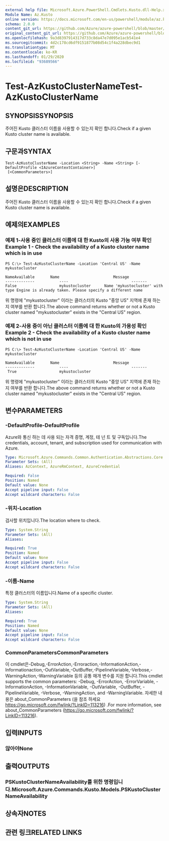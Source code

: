 ```yaml
---
external help file: Microsoft.Azure.PowerShell.Cmdlets.Kusto.dll-Help.xml
Module Name: Az.Kusto
online version: https://docs.microsoft.com/en-us/powershell/module/az.kusto/test-azkustoclustername
schema: 2.0.0
content_git_url: https://github.com/Azure/azure-powershell/blob/master/src/Kusto/Kusto/help/Test-AzKustoClusterName.md
original_content_git_url: https://github.com/Azure/azure-powershell/blob/master/src/Kusto/Kusto/help/Test-AzKustoClusterName.md
ms.openlocfilehash: 9a3d8397914317d733c8da47e7d095e1acb541e4
ms.sourcegitcommit: 4d2c178cd6df9151877b08d54c1f4a228dbec9d1
ms.translationtype: MT
ms.contentlocale: ko-KR
ms.lasthandoff: 01/29/2020
ms.locfileid: "93689566"
---
```

# <span data-ttu-id="4c69a-101">Test-AzKustoClusterName</span><span class="sxs-lookup"><span data-stu-id="4c69a-101">Test-AzKustoClusterName</span></span>

## <span data-ttu-id="4c69a-102">SYNOPSIS</span><span class="sxs-lookup"><span data-stu-id="4c69a-102">SYNOPSIS</span></span>
<span data-ttu-id="4c69a-103">주어진 Kusto 클러스터 이름을 사용할 수 있는지 확인 합니다.</span><span class="sxs-lookup"><span data-stu-id="4c69a-103">Check if a given Kusto cluster name is available.</span></span>

## <span data-ttu-id="4c69a-104">구문과</span><span class="sxs-lookup"><span data-stu-id="4c69a-104">SYNTAX</span></span>

```
Test-AzKustoClusterName -Location <String> -Name <String> [-DefaultProfile <IAzureContextContainer>]
 [<CommonParameters>]
```

## <span data-ttu-id="4c69a-105">설명은</span><span class="sxs-lookup"><span data-stu-id="4c69a-105">DESCRIPTION</span></span>
<span data-ttu-id="4c69a-106">주어진 Kusto 클러스터 이름을 사용할 수 있는지 확인 합니다.</span><span class="sxs-lookup"><span data-stu-id="4c69a-106">Check if a given Kusto cluster name is available.</span></span>

## <span data-ttu-id="4c69a-107">예제의</span><span class="sxs-lookup"><span data-stu-id="4c69a-107">EXAMPLES</span></span>

### <span data-ttu-id="4c69a-108">예제 1-사용 중인 클러스터 이름에 대 한 Kusto의 사용 가능 여부 확인</span><span class="sxs-lookup"><span data-stu-id="4c69a-108">Example 1 - Check the availability of a Kusto cluster name which is in use</span></span>

```
PS C:\> Test-AzKustoClusterName -Location 'Central US' -Name mykustocluster

NameAvailable       Name                        Message
-------------           ----                            -------
False                   mykustocluster      Name 'mykustocluster' with type Engine is already taken. Please specify a different name
```

<span data-ttu-id="4c69a-109">위 명령에 "mykustocluster" 이라는 클러스터의 Kusto "중앙 US" 지역에 존재 하는지 여부를 반환 합니다.</span><span class="sxs-lookup"><span data-stu-id="4c69a-109">The above command returns whether or not a Kusto cluster named "mykustocluster" exists in the "Central US" region.</span></span>

### <span data-ttu-id="4c69a-110">예제 2-사용 중이 아닌 클러스터 이름에 대 한 Kusto의 가용성 확인</span><span class="sxs-lookup"><span data-stu-id="4c69a-110">Example 2 - Check the availability of a Kusto cluster name which is not in use</span></span>

```
PS C:\> Test-AzKustoClusterName -Location 'Central US' -Name mykustocluster

NameAvailable       Name                        Message
-------------           ----                            -------
 True                   mykustocluster
```

<span data-ttu-id="4c69a-111">위 명령에 "mykustocluster" 이라는 클러스터의 Kusto "중앙 US" 지역에 존재 하는지 여부를 반환 합니다.</span><span class="sxs-lookup"><span data-stu-id="4c69a-111">The above command returns whether or not a Kusto cluster named "mykustocluster" exists in the "Central US" region.</span></span>

## <span data-ttu-id="4c69a-112">변수</span><span class="sxs-lookup"><span data-stu-id="4c69a-112">PARAMETERS</span></span>

### <span data-ttu-id="4c69a-113">-DefaultProfile</span><span class="sxs-lookup"><span data-stu-id="4c69a-113">-DefaultProfile</span></span>
<span data-ttu-id="4c69a-114">Azure와 통신 하는 데 사용 되는 자격 증명, 계정, 테 넌 트 및 구독입니다.</span><span class="sxs-lookup"><span data-stu-id="4c69a-114">The credentials, account, tenant, and subscription used for communication with Azure.</span></span>

```yaml
Type: Microsoft.Azure.Commands.Common.Authentication.Abstractions.Core.IAzureContextContainer
Parameter Sets: (All)
Aliases: AzContext, AzureRmContext, AzureCredential

Required: False
Position: Named
Default value: None
Accept pipeline input: False
Accept wildcard characters: False
```

### <span data-ttu-id="4c69a-115">-위치</span><span class="sxs-lookup"><span data-stu-id="4c69a-115">-Location</span></span>
<span data-ttu-id="4c69a-116">검사할 위치입니다.</span><span class="sxs-lookup"><span data-stu-id="4c69a-116">The location where to check.</span></span>

```yaml
Type: System.String
Parameter Sets: (All)
Aliases:

Required: True
Position: Named
Default value: None
Accept pipeline input: False
Accept wildcard characters: False
```

### <span data-ttu-id="4c69a-117">-이름</span><span class="sxs-lookup"><span data-stu-id="4c69a-117">-Name</span></span>
<span data-ttu-id="4c69a-118">특정 클러스터의 이름입니다.</span><span class="sxs-lookup"><span data-stu-id="4c69a-118">Name of a specific cluster.</span></span>

```yaml
Type: System.String
Parameter Sets: (All)
Aliases:

Required: True
Position: Named
Default value: None
Accept pipeline input: False
Accept wildcard characters: False
```

### <span data-ttu-id="4c69a-119">CommonParameters</span><span class="sxs-lookup"><span data-stu-id="4c69a-119">CommonParameters</span></span>
<span data-ttu-id="4c69a-120">이 cmdlet은-Debug,-ErrorAction,-Erroraction,-InformationAction,-Informationaction,-OutVariable,-OutBuffer,-PipelineVariable,-Verbose,-WarningAction,-WarningVariable 등의 공통 매개 변수를 지원 합니다.</span><span class="sxs-lookup"><span data-stu-id="4c69a-120">This cmdlet supports the common parameters: -Debug, -ErrorAction, -ErrorVariable, -InformationAction, -InformationVariable, -OutVariable, -OutBuffer, -PipelineVariable, -Verbose, -WarningAction, and -WarningVariable.</span></span> <span data-ttu-id="4c69a-121">자세한 내용은 about_CommonParameters (을 참조 하세요 https://go.microsoft.com/fwlink/?LinkID=113216) .</span><span class="sxs-lookup"><span data-stu-id="4c69a-121">For more information, see about_CommonParameters (https://go.microsoft.com/fwlink/?LinkID=113216).</span></span>

## <span data-ttu-id="4c69a-122">입력</span><span class="sxs-lookup"><span data-stu-id="4c69a-122">INPUTS</span></span>

### <span data-ttu-id="4c69a-123">않아야</span><span class="sxs-lookup"><span data-stu-id="4c69a-123">None</span></span>

## <span data-ttu-id="4c69a-124">출력</span><span class="sxs-lookup"><span data-stu-id="4c69a-124">OUTPUTS</span></span>

### <span data-ttu-id="4c69a-125">PSKustoClusterNameAvailability를 위한 명령입니다.</span><span class="sxs-lookup"><span data-stu-id="4c69a-125">Microsoft.Azure.Commands.Kusto.Models.PSKustoClusterNameAvailability</span></span>

## <span data-ttu-id="4c69a-126">상속자</span><span class="sxs-lookup"><span data-stu-id="4c69a-126">NOTES</span></span>

## <span data-ttu-id="4c69a-127">관련 링크</span><span class="sxs-lookup"><span data-stu-id="4c69a-127">RELATED LINKS</span></span>
